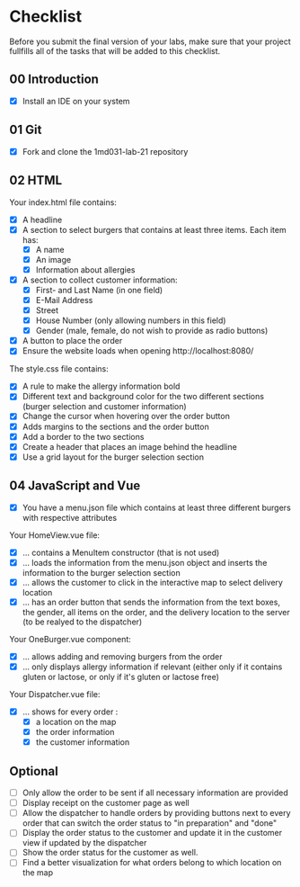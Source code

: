 # Checklist

Before you submit the final version of your labs, make sure that your project fullfills all of the tasks that will be added to this checklist.

## 00 Introduction

- [x] Install an IDE on your system

## 01 Git

- [x] Fork and clone the 1md031-lab-21 repository

## 02 HTML

Your index.html file contains:
- [x] A headline
- [x] A section to select burgers that contains at least three items. Each item has:
    - [x] A name
    - [x] An image
    - [x] Information about allergies 
- [x] A section to collect customer information:
    - [x] First- and Last Name (in one field)
    - [x] E-Mail Address
    - [x] Street
    - [x] House Number (only allowing numbers in this field)
    - [x] Gender (male, female, do not wish to provide as radio buttons)
- [x] A button to place the order
- [x] Ensure the website loads when opening http://localhost:8080/

The style.css file contains:
- [x] A rule to make the allergy information bold
- [x] Different text and background color for the two different sections (burger selection and customer information)
- [x] Change the cursor when hovering over the order button
- [x] Adds margins to the sections and the order button
- [x] Add a border to the two sections
- [x] Create a header that places an image behind the headline
- [x] Use a grid layout for the burger selection section

## 04 JavaScript and Vue

- [x] You have a menu.json file which contains at least three different burgers with respective attributes

Your HomeView.vue file:
- [x] ... contains a MenuItem constructor (that is not used)
- [x] ... loads the information from the menu.json object and inserts the information to the burger selection section
- [x] ... allows the customer to click in the interactive map to select delivery location
- [x] ... has an order button that sends the information from the text boxes, the gender, all items on the order, and the delivery location to the server (to be realyed to the dispatcher)

Your OneBurger.vue component:
- [x] ... allows adding and removing burgers from the order
- [x] ... only displays allergy information if relevant (either only if it contains gluten or lactose, or only if it's gluten or lactose free)

Your Dispatcher.vue file:
- [x] ... shows for every order :
    - [x] a location on the map
    - [x] the order information
    - [x] the customer information

## Optional
- [ ] Only allow the order to be sent if all necessary information are provided
- [ ] Display receipt on the customer page as well
- [ ] Allow the dispatcher to handle orders by providing buttons next to every order that can switch the order status to "in preparation" and "done"
- [ ] Display the order status to the customer and update it in the customer view if updated by the dispatcher
- [ ] Show the order status for the customer as well.
- [ ] Find a better visualization for what orders belong to which location on the map